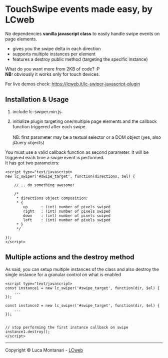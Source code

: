 # TouchSwipe events made easy, by LCweb

No dependencies **vanilla javascript class** to easily handle swipe events on page elements.

 - gives you the swipe delta in each direction
 - supports multiple instances per element
 - features a destroy public method (targeting the specific instance)
 
What do you want more from 2KB of code? :P<br/>
**NB:** obviously it works only for touch devices.


For live demos check: https://lcweb.it/lc-swiper-javascript-plugin


## Installation & Usage

1. include lc-swiper.min.js

2. initialize plugin targeting one/multiple page elements and the callback function triggered after each swipe.<br/><br/>NB: first parameter may be a textual selector or a DOM object (yes, also jQuery objects)


You must use a valid callback function as second parameter. It will be triggered each time a swipe event is performed.<br/>
It has got two parameters:


```
<script type="text/javascript>
new lc_swiper('#swipe_target', function(directions, $el) {

    // .. do something awesome!

    /*
     * directions object composition:
     * {
        up      : (int) number of pixels swiped
        right   : (int) number of pixels swiped
        down    : (int) number of pixels swiped
        left    : (int) number of pixels swiped
     * }
     */

});
</script>
```

## Multiple actions and the destroy method

As said, you can setup multiple instances of the class and also destroy the single instance for a granular control on what is enabled

```
<script type="text/javascript>
const instance1 = new lc_swiper('#swipe_target', function(dir, $el) {
    ... 
});

const instance2 = new lc_swiper('#swipe_target', function(dir, $el) {
    ... 
});


// stop performing the first instance callback on swipe
instance1.destroy();
</script>
```



* * *


Copyright &copy; Luca Montanari - [LCweb](https://lcweb.it)

